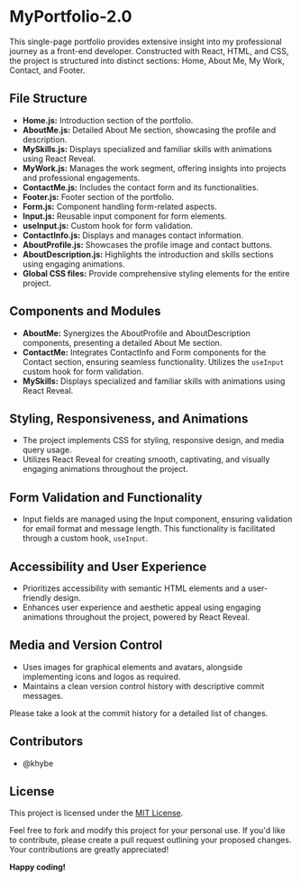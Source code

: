 # MyPortfolio-2.0

This single-page portfolio provides extensive insight into my professional journey as a front-end developer. Constructed with React, HTML, and CSS, the project is structured into distinct sections: Home, About Me, My Work, Contact, and Footer.

## File Structure
- **Home.js:** Introduction section of the portfolio.
- **AboutMe.js:** Detailed About Me section, showcasing the profile and description.
- **MySkills.js:** Displays specialized and familiar skills with animations using React Reveal.
- **MyWork.js:** Manages the work segment, offering insights into projects and professional engagements.
- **ContactMe.js:** Includes the contact form and its functionalities.
- **Footer.js:** Footer section of the portfolio.
- **Form.js:** Component handling form-related aspects.
- **Input.js:** Reusable input component for form elements.
- **useInput.js:** Custom hook for form validation.
- **ContactInfo.js:** Displays and manages contact information.
- **AboutProfile.js:** Showcases the profile image and contact buttons.
- **AboutDescription.js:** Highlights the introduction and skills sections using engaging animations.
- **Global CSS files:** Provide comprehensive styling elements for the entire project.

## Components and Modules
- **AboutMe:** Synergizes the AboutProfile and AboutDescription components, presenting a detailed About Me section.
- **ContactMe:** Integrates ContactInfo and Form components for the Contact section, ensuring seamless functionality. Utilizes the `useInput` custom hook for form validation.
- **MySkills:** Displays specialized and familiar skills with animations using React Reveal.

## Styling, Responsiveness, and Animations
- The project implements CSS for styling, responsive design, and media query usage.
- Utilizes React Reveal for creating smooth, captivating, and visually engaging animations throughout the project.

## Form Validation and Functionality
- Input fields are managed using the Input component, ensuring validation for email format and message length. This functionality is facilitated through a custom hook, `useInput`.

## Accessibility and User Experience
- Prioritizes accessibility with semantic HTML elements and a user-friendly design.
- Enhances user experience and aesthetic appeal using engaging animations throughout the project, powered by React Reveal.

## Media and Version Control
- Uses images for graphical elements and avatars, alongside implementing icons and logos as required.
- Maintains a clean version control history with descriptive commit messages.

Please take a look at the commit history for a detailed list of changes.

## Contributors
- @khybe

## License
This project is licensed under the [MIT License](LICENSE).

Feel free to fork and modify this project for your personal use. If you'd like to contribute, please create a pull request outlining your proposed changes. Your contributions are greatly appreciated!

**Happy coding!**


